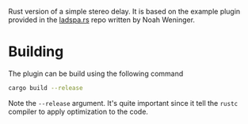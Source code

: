 Rust version of a simple stereo delay. It is based on the example
plugin provided in the
[ladspa.rs](https://github.com/nwoeanhinnogaehr/ladspa.rs) repo
written by Noah Weninger.

# Building

The plugin can be build using the following command

```bash
cargo build --release
```

Note the `--release` argument. It's quite important since it tell the
`rustc` compiler to apply optimization to the code.
